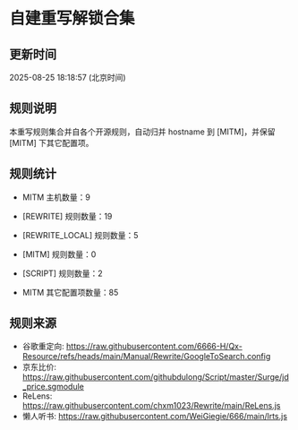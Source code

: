 # 自建重写解锁合集

## 更新时间
2025-08-25 18:18:57 (北京时间)

## 规则说明
本重写规则集合并自各个开源规则，自动归并 hostname 到 [MITM]，并保留 [MITM] 下其它配置项。

## 规则统计
- MITM 主机数量：9
- [REWRITE] 规则数量：19
- [REWRITE_LOCAL] 规则数量：5
- [MITM] 规则数量：0
- [SCRIPT] 规则数量：2

- MITM 其它配置项数量：85

## 规则来源
- 谷歌重定向: https://raw.githubusercontent.com/6666-H/Qx-Resource/refs/heads/main/Manual/Rewrite/GoogleToSearch.config
- 京东比价: https://raw.githubusercontent.com/githubdulong/Script/master/Surge/jd_price.sgmodule
- ReLens: https://raw.githubusercontent.com/chxm1023/Rewrite/main/ReLens.js
- 懒人听书: https://raw.githubusercontent.com/WeiGiegie/666/main/lrts.js
